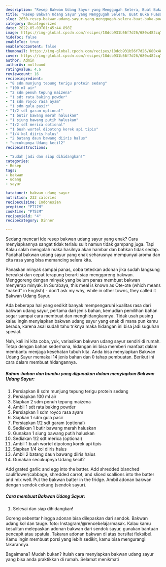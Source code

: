 ```yaml
---
description: "Resep Bakwan Udang Sayur yang Menggugah Selera, Buat Buka Puasa Sempurna"
title: "Resep Bakwan Udang Sayur yang Menggugah Selera, Buat Buka Puasa Sempurna"
slug: 2650-resep-bakwan-udang-sayur-yang-menggugah-selera-buat-buka-puasa-sempurna
category: Uncategorized
date: 2022-05-09T01:45:44.898Z
image: https://img-global.cpcdn.com/recipes/18dcb931b56f7d26/680x482cq70/bakwan-udang-sayur-foto-resep-utama.jpg
hideToc: false
enableToc: true
enableTocContent: false
thumbnail: https://img-global.cpcdn.com/recipes/18dcb931b56f7d26/680x482cq70/bakwan-udang-sayur-foto-resep-utama.jpg
cover: https://img-global.cpcdn.com/recipes/18dcb931b56f7d26/680x482cq70/bakwan-udang-sayur-foto-resep-utama.jpg
author: Admin
authorAv: notfound
ratingvalue: 4.6
reviewcount: 16
recipeingredient:
- "8 sdm munjung tepung terigu protein sedang"
- "100 ml air"
- "2 sdm penuh tepung maizena"
- "1 sdt rata baking powder"
- "1 sdm royco rasa ayam"
- "1 sdm gula pasir"
- "1/2 sdt garam optional"
- "1 butir bawang merah haluskan"
- "1 siung bawang putih haluskan"
- "1/2 sdt merica optional"
- "1 buah wortel dipotong korek api tipis"
- "1/4 kol diiris halus"
- "2 batang daun bawang diiris halus"
- "secukupnya Udang kecil2"
recipeinstructions:

- "Sudah jadi dan siap dihidangkan!"
categories:
- Resep
tags:
- bakwan
- udang
- sayur

katakunci: bakwan udang sayur 
nutrition: 233 calories
recipecuisine: Indonesian
preptime: "PT17M"
cooktime: "PT52M"
recipeyield: "4"
recipecategory: Dinner

---
```



Sedang mencari ide resep bakwan udang sayur yang enak? Cara menyiapkannya sangat tidak terlalu sulit namun tidak gampang juga. Tapi Kalau salah mengolah maka hasilnya akan hambar dan bahkan tidak sedap. Padahal bakwan udang sayur yang enak seharusnya mempunyai aroma dan cita rasa yang bisa memancing selera kita.


Panaskan minyak sampai panas, coba teteskan adonan jika sudah langsung bereaksi dan cepat terapung berarti siap menggoreng bakwan. Menggoreng dengan minyak yang belum panas membuat bakwan menyerap minyak. In Surabaya, this meal is known as Ote-ote (which means &#34;naked&#34; in English) - don&#39;t ask my why, while in other towns, they called it Bakwan Udang Sayur.

Ada beberapa hal yang sedikit banyak mempengaruhi kualitas rasa dari bakwan udang sayur, pertama dari jenis bahan, kemudian pemilihan bahan segar sampai cara membuat dan menghidangkannya. Tidak usah pusing kalau ingin menyiapkan bakwan udang sayur yang enak di mana pun kamu berada, karena asal sudah tahu triknya maka hidangan ini bisa jadi suguhan spesial.


Nah, kali ini kita coba, yuk, variasikan bakwan udang sayur sendiri di rumah. Tetap dengan bahan sederhana, hidangan ini bisa memberi manfaat dalam membantu menjaga kesehatan tubuh kita. Anda bisa menyiapkan Bakwan Udang Sayur memakai 14 jenis bahan dan 0 tahap pembuatan. Berikut ini cara dalam membuat hidangannya.

<!--inarticleads1-->

##### Bahan-bahan dan bumbu yang digunakan dalam menyiapkan Bakwan Udang Sayur:

1. Persiapkan 8 sdm munjung tepung terigu protein sedang
1. Persiapkan 100 ml air
1. Siapkan 2 sdm penuh tepung maizena
1. Ambil 1 sdt rata baking powder
1. Persiapkan 1 sdm royco rasa ayam
1. Siapkan 1 sdm gula pasir
1. Persiapkan 1/2 sdt garam (optional)
1. Sediakan 1 butir bawang merah haluskan
1. Gunakan 1 siung bawang putih haluskan
1. Sediakan 1/2 sdt merica (optional)
1. Ambil 1 buah wortel dipotong korek api tipis
1. Siapkan 1/4 kol diiris halus
1. Ambil 2 batang daun bawang diiris halus
1. Gunakan secukupnya Udang kecil2


Add grated garlic and egg into the batter. Add shredded blanched cauliflower/cabbage, shredded carrot, and sliced scallions into the batter and mix well. Put the bakwan batter in the fridge. Ambil adonan bakwan dengan sendok cekung (sendok sayur). 

<!--inarticleads2-->

##### Cara membuat Bakwan Udang Sayur:


1. Selesai dan siap dihidangkan!

Goreng sebentar hingga adonan bisa dilepaskan dari sendok. Bakwan udang kol dan tauge. foto: Instagram/@rencebelajarmasak. Kalau kamu kesulitan melepaskan adonan bakwan dari sendok sayur, gunakan bantuan pencapit atau spatula. Takaran adonan bakwan di atas bersifat fleksibel. Kamu ingin membuat porsi yang lebih sedikit, kamu bisa mengurangi takarannya. 

Bagaimana? Mudah bukan? Itulah cara menyiapkan bakwan udang sayur yang bisa anda praktikkan di rumah. Selamat menikmati
